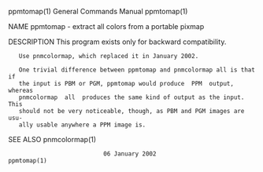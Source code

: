 ppmtomap(1)                General Commands Manual                ppmtomap(1)

NAME
       ppmtomap - extract all colors from a portable pixmap

DESCRIPTION
       This program exists only for backward compatibility.

       Use pnmcolormap, which replaced it in January 2002.

       One trivial difference between ppmtomap and pnmcolormap all is that if
       the input is PBM or PGM, ppmtomap would produce  PPM  output,  whereas
       pnmcolormap  all  produces the same kind of output as the input.  This
       should not be very noticeable, though, as PBM and PGM images are  usu‐
       ally usable anywhere a PPM image is.

SEE ALSO
       pnmcolormap(1)

                               06 January 2002                    ppmtomap(1)
